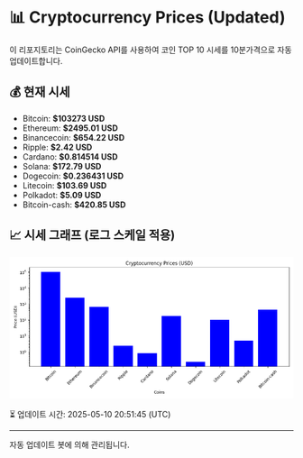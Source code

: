 
# 📊 Cryptocurrency Prices (Updated)

이 리포지토리는 CoinGecko API를 사용하여 코인 TOP 10 시세를 10분가격으로 자동 업데이트합니다.

## 💰 현재 시세
- Bitcoin: **$103273 USD**
- Ethereum: **$2495.01 USD**
- Binancecoin: **$654.22 USD**
- Ripple: **$2.42 USD**
- Cardano: **$0.814514 USD**
- Solana: **$172.79 USD**
- Dogecoin: **$0.236431 USD**
- Litecoin: **$103.69 USD**
- Polkadot: **$5.09 USD**
- Bitcoin-cash: **$420.85 USD**

## 📈 시세 그래프 (로그 스케일 적용)
![Crypto Prices](crypto_prices.png)

⏳ 업데이트 시간: 2025-05-10 20:51:45 (UTC)

---
자동 업데이트 봇에 의해 관리됩니다.
